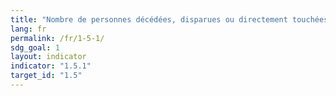 ```yaml
---
title: "Nombre de personnes décédées, disparues ou directement touchées lors de catastrophes, pour 100 000 personnes"
lang: fr
permalink: /fr/1-5-1/
sdg_goal: 1
layout: indicator
indicator: "1.5.1"
target_id: "1.5"
---
```


